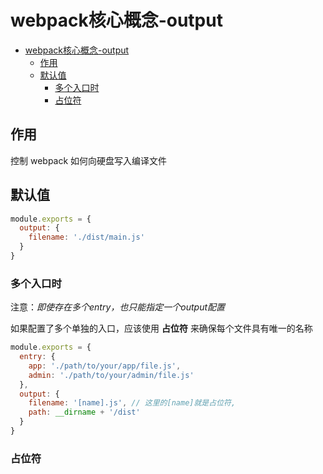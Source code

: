 # webpack核心概念-output

- [webpack核心概念-output](#webpack核心概念-output)
  - [作用](#作用)
  - [默认值](#默认值)
    - [多个入口时](#多个入口时)
    - [占位符](#占位符)

## 作用

控制 webpack 如何向硬盘写入编译文件

## 默认值

``` js
module.exports = {
  output: {
    filename: './dist/main.js'
  }
}
```

### 多个入口时

注意：*即使存在多个entry，也只能指定一个output配置*

如果配置了多个单独的入口，应该使用 **占位符** 来确保每个文件具有唯一的名称

``` js
module.exports = {
  entry: {
    app: './path/to/your/app/file.js',
    admin: './path/to/your/admin/file.js'
  },
  output: {
    filename: '[name].js', // 这里的[name]就是占位符,
    path: __dirname + '/dist'
  }
}
```

### 占位符


